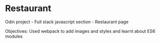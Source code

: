 # Restaurant
Odin project - Full stack javascript section - Restaurant page

Objectives: Used webpack  to add images and styles  and learnt about ES6 modules
